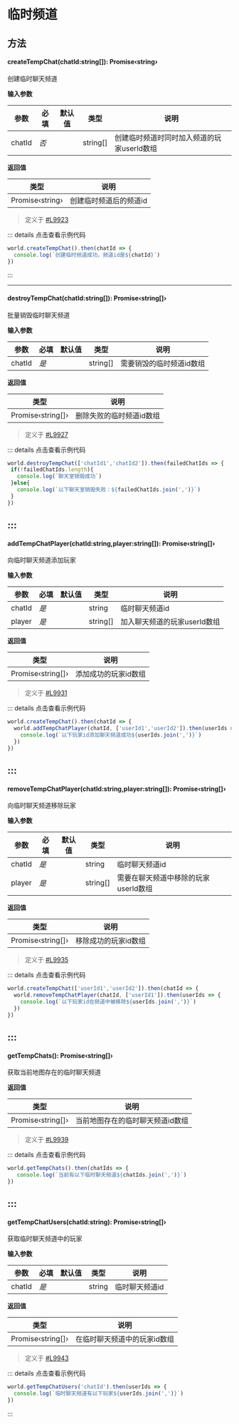 
# 临时频道

## 方法

#### <font id="API" />createTempChat(<font id="Type">chatId:string[]</font>)<font id="Type">: Promise‹string›</font>
创建临时聊天频道

**输入参数**

| **参数** | **必填** | **默认值** | **类型** | **说明** |
| --- | --- | --- | --- | --- |
| chatId | _否_ | | string[] | 创建临时频道时同时加入频道的玩家userId数组 |

**返回值**

| **类型** | **说明** |
| --- | --- |
| Promise‹string› | 创建临时频道后的频道id |

> 定义于 [#L9923](https://github.com/box3lab/arena_dts/blob/main/GameAPI.d.ts#L9923)

::: details 点击查看示例代码
```javascript
world.createTempChat().then(chatId => {
  console.log(`创建临时频道成功，频道id是${chatId}`)
})
```
:::

---


#### <font id="API" />destroyTempChat(<font id="Type">chatId:string[]</font>)<font id="Type">: Promise‹string[]›</font>
批量销毁临时聊天频道

**输入参数**

| **参数** | **必填** | **默认值** | **类型** | **说明** |
| --- | --- | --- | --- | --- |
| chatId | _是_ | | string[] | 需要销毁的临时频道id数组 |

**返回值**

| **类型** | **说明** |
| --- | --- |
| Promise‹string[]› | 删除失败的临时频道id数组 |

> 定义于 [#L9927](https://github.com/box3lab/arena_dts/blob/main/GameAPI.d.ts#L9927)

::: details 点击查看示例代码
```javascript
world.destroyTempChat(['chatId1','chatId2']).then(failedChatIds => {
 if(!failedChatIds.length){
   console.log(`聊天室销毁成功`)
 }else{
   console.log(`以下聊天室销毁失败：${failedChatIds.join(',')}`)
 }
})
```
:::
---


#### <font id="API" />addTempChatPlayer(<font id="Type">chatId:string,player:string[]</font>)<font id="Type">: Promise‹string[]›</font>
向临时聊天频道添加玩家

**输入参数**

| **参数** | **必填** | **默认值** | **类型** | **说明** |
| --- | --- | --- | --- | --- |
| chatId | _是_ | | string | 临时聊天频道id |
| player | _是_ | | string[] | 加入聊天频道的玩家userId数组 |

**返回值**

| **类型** | **说明** |
| --- | --- |
| Promise‹string[]› | 添加成功的玩家id数组 |

> 定义于 [#L9931](https://github.com/box3lab/arena_dts/blob/main/GameAPI.d.ts#L9931)

::: details 点击查看示例代码
```javascript
world.createTempChat().then(chatId => {
  world.addTempChatPlayer(chatId, ['userId1','userId2']).then(userIds => {
    console.log(`以下玩家id添加聊天频道成功${userIds.join(',')}`)
  })
})
```
:::
---


#### <font id="API" />removeTempChatPlayer(<font id="Type">chatId:string,player:string[]</font>)<font id="Type">: Promise‹string[]›</font>
向临时聊天频道移除玩家

**输入参数**

| **参数** | **必填** | **默认值** | **类型** | **说明** |
| --- | --- | --- | --- | --- |
| chatId | _是_ | | string | 临时聊天频道id |
| player | _是_ | | string[] | 需要在聊天频道中移除的玩家userId数组 |

**返回值**

| **类型** | **说明** |
| --- | --- |
| Promise‹string[]› | 移除成功的玩家id数组 |

> 定义于 [#L9935](https://github.com/box3lab/arena_dts/blob/main/GameAPI.d.ts#L9935)

::: details 点击查看示例代码
```javascript
world.createTempChat(['userId1','userId2']).then(chatId => {
  world.removeTempChatPlayer(chatId, ['userId1']).then(userIds => {
    console.log(`以下玩家id在频道中被移除${userIds.join(',')}`)
  })
})
```
:::
---


#### <font id="API" />getTempChats()<font id="Type">: Promise‹string[]›</font>
获取当前地图存在的临时聊天频道

**返回值**

| **类型** | **说明** |
| --- | --- |
| Promise‹string[]› | 当前地图存在的临时聊天频道id数组 |

> 定义于 [#L9939](https://github.com/box3lab/arena_dts/blob/main/GameAPI.d.ts#L9939)

::: details 点击查看示例代码
```javascript
world.getTempChats().then(chatIds => {
   console.log(`当前有以下临时聊天频道${chatIds.join(',')}`)
})
```
:::
---


#### <font id="API" />getTempChatUsers(<font id="Type">chatId:string</font>)<font id="Type">: Promise‹string[]›</font>
获取临时聊天频道中的玩家

**输入参数**

| **参数** | **必填** | **默认值** | **类型** | **说明** |
| --- | --- | --- | --- | --- |
| chatId | _是_ | | string | 临时聊天频道id |

**返回值**

| **类型** | **说明** |
| --- | --- |
| Promise‹string[]› | 在临时聊天频道中的玩家id数组 |

> 定义于 [#L9943](https://github.com/box3lab/arena_dts/blob/main/GameAPI.d.ts#L9943)

::: details 点击查看示例代码
```javascript
world.getTempChatUsers('chatId').then(userIds => {
  console.log(`临时聊天频道有以下玩家${userIds.join(',')}`)
})
```
:::

